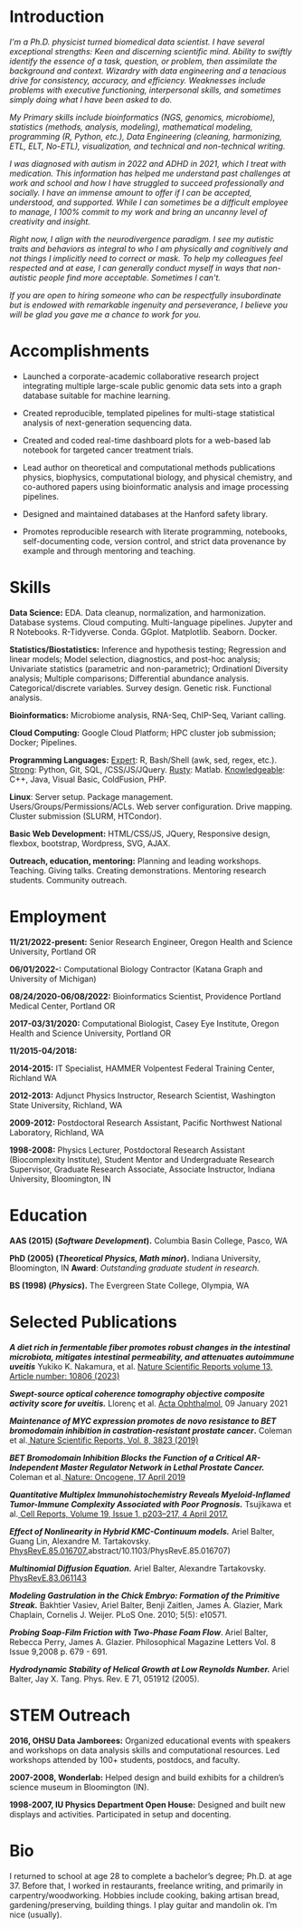 # Introduction

_I'm a Ph.D. physicist turned biomedical data scientist. I have several exceptional strengths: Keen and discerning scientific mind. Ability to swiftly identify the essence of a task, question, or problem, then assimilate the background and context. Wizardry with data engineering and a tenacious drive for consistency, accuracy, and efficiency. Weaknesses include problems with executive functioning, interpersonal skills, and sometimes simply doing what I have been asked to do._

_My Primary skills include bioinformatics (NGS, genomics, microbiome), statistics (methods, analysis, modeling), mathematical modeling, programming (R, Python, etc.), Data Engineering (cleaning, harmonizing, ETL, ELT, No-ETL), visualization, and technical and non-technical writing._

_I was diagnosed with autism in 2022 and ADHD in 2021, which I treat with medication. This information has helped me understand past challenges at work and school and how I have struggled to succeed professionally and socially. I have an immense amount to offer if I can be accepted, understood, and supported. While I can sometimes be a difficult employee to manage, I 100% commit to my work and bring an uncanny level of creativity and insight._

_Right now, I align with the neurodivergence paradigm. I see my autistic traits and behaviors as integral to who I am physically and cognitively and not things I implicitly need to correct or mask. To help my colleagues feel respected and at ease, I can generally conduct myself in ways that non-autistic people find more acceptable. Sometimes I can't._

_If you are open to hiring someone who can be respectfully insubordinate but is endowed with remarkable ingenuity and perseverance, I believe you will be glad you gave me a chance to work for you._

# Accomplishments
- Launched a corporate-academic collaborative research project integrating multiple large-scale public genomic 
  data sets into a graph database suitable for machine learning.
  
- Created reproducible, templated pipelines for multi-stage statistical analysis of next-generation sequencing data.

- Created and coded real-time dashboard plots for a web-based lab notebook for targeted cancer treatment trials.

- Lead author on theoretical and computational methods publications physics, biophysics, computational biology, and 
  physical chemistry, and co-authored papers using bioinformatic analysis and image processing pipelines.

- Designed and maintained databases at the Hanford safety library.

- Promotes reproducible research with literate programming, notebooks, self-documenting code, version control, and strict 
 data provenance by example and through mentoring and teaching.
 
 
# Skills
**Data Science:** EDA. Data cleanup, normalization, and harmonization. Database systems. Cloud computing. Multi-language pipelines. 
  Jupyter and R Notebooks. R-Tidyverse. Conda. GGplot. Matplotlib. Seaborn. Docker.

**Statistics/Biostatistics:** Inference and hypothesis testing; Regression and linear models; Model selection, diagnostics, 
  and post-hoc analysis; Univariate statistics (parametric and non-parametric); Ordinationl Diversity analysis; Multiple 
  comparisons; Differential abundance analysis. Categorical/discrete variables. Survey design. Genetic risk. Functional analysis.

**Bioinformatics:** Microbiome analysis, RNA-Seq, ChIP-Seq, Variant calling.

**Cloud Computing:** Google Cloud Platform; HPC cluster job submission; Docker; Pipelines.

**Programming Languages:** <span style="text-decoration:underline;">Expert</span>: R, Bash/Shell (awk, sed, regex, etc.). 
  <span style="text-decoration:underline;">Strong</span>: Python, Git, SQL, /CSS/JS/JQuery. <span style="text-decoration:underline;">
  Rusty</span>: Matlab. <span style="text-decoration:underline;">Knowledgeable</span>: C++, Java, Visual Basic, ColdFusion, PHP.

**Linux**: Server setup. Package management. Users/Groups/Permissions/ACLs. Web server configuration. Drive mapping. Cluster 
  submission (SLURM, HTCondor).

**Basic Web Development:** HTML/CSS/JS, JQuery, Responsive design, flexbox, bootstrap, Wordpress, SVG, AJAX.

**Outreach, education, mentoring:** Planning and leading workshops. Teaching. Giving talks. Creating demonstrations. Mentoring 
  research students. Community outreach.


# Employment
**11/21/2022-present:** Senior Research Engineer, Oregon Health and Science University, Portland OR  

**06/01/2022-:** Computational Biology Contractor (Katana Graph and University of Michigan)

**08/24/2020-06/08/2022:** Bioinformatics Scientist, Providence Portland Medical Center, Portland OR  

**2017-03/31/2020:** Computational Biologist, Casey Eye Institute, Oregon Health and Science University, Portland OR  

**11/2015-04/2018:**

**2014-2015:** IT Specialist, HAMMER Volpentest Federal Training Center, Richland WA  

**2012-2013:** Adjunct Physics Instructor, Research Scientist, Washington State University, Richland, WA  

**2009-2012:** Postdoctoral Research Assistant, Pacific Northwest National Laboratory, Richland, WA   

**1998-2008:** Physics Lecturer, Postdoctoral Research Assistant (Biocomplexity Institute), Student Mentor and Undergraduate Research Supervisor, Graduate Research Associate, Associate Instructor, Indiana University, Bloomington, IN


# Education
**AAS (2015) (_Software Development_).**  Columbia Basin College, Pasco, WA

**PhD (2005) (_Theoretical Physics, Math minor_).**  Indiana University, Bloomington, IN **Award**: _Outstanding graduate student in research._

**BS (1998) (_Physics_).**  The Evergreen State College, Olympia, WA  


# Selected Publications  
**_A diet rich in fermentable fiber promotes robust changes in the intestinal microbiota, mitigates intestinal permeability, and attenuates autoimmune uveitis_** Yukiko K. Nakamura, et al. [Nature Scientific Reports volume 13, Article number: 10806 (2023)](https://www.nature.com/articles/s41598-023-37062-8)

**_Swept-source optical coherence tomography objective composite activity score for uveitis._** Llorenç et al. [ Acta Ophthalmol](https://onlinelibrary.wiley.com/doi/10.1111/aos.14739), 09 January 2021

**_Maintenance of MYC expression promotes de novo resistance to BET bromodomain inhibition in castration-resistant prostate cancer_.** Coleman et al.[ Nature Scientific Reports, Vol. 8, 3823 (2019)](https://www.nature.com/articles/s41598-019-40518-5)

**_BET Bromodomain Inhibition Blocks the Function of a Critical AR-Independent Master Regulator Network in Lethal Prostate Cancer._** Coleman et al.[ Nature: Oncogene, 17 April 2019](https://www.nature.com/articles/s41388-019-0815-5)

**_Quantitative Multiplex Immunohistochemistry Reveals Myeloid-Inflamed Tumor-Immune Complexity Associated with Poor Prognosis._** Tsujikawa et al.[ Cell Reports, Volume 19, Issue 1, p203–217, 4 April 2017.](https://www.cell.com/cell-reports/abstract/S2211-1247%2817%2930383-2%3E)

**_Effect of Nonlinearity in Hybrid KMC-Continuum models._** Ariel Balter, Guang Lin, Alexandre M. Tartakovsky.[ PhysRevE.85.016707.](https://journals.aps.org/pre/)abstract/10.1103/PhysRevE.85.016707)

**_Multinomial Diffusion Equation._** Ariel Balter, Alexandre Tartakovsky.[ PhysRevE.83.061143](https://journals.aps.org/pre/abstract/10.1103/PhysRevE.83.061143)

**_Modeling Gastrulation in the Chick Embryo: Formation of the Primitive Streak._** Bakhtier Vasiev, Ariel Balter, Benji Zaitlen, James A. Glazier, Mark Chaplain, Cornelis J. Weijer. PLoS One. 2010; 5(5): e10571.

**_Probing Soap-Film Friction with Two-Phase Foam Flow_**. Ariel Balter, Rebecca Perry, James A. Glazier. Philosophical Magazine Letters Vol. 8 Issue 9,2008 p. 679 - 691.

**_Hydrodynamic Stability of Helical Growth at Low Reynolds Number._** Ariel Balter, Jay X. Tang. Phys. Rev. E 71, 051912 (2005).


# STEM Outreach

**2016, OHSU Data Jamborees:** Organized educational events with speakers and workshops on data analysis skills and computational resources. Led workshops attended by 100+ students, postdocs, and faculty.

**2007-2008, Wonderlab:** Helped design and build exhibits for a children’s science museum in Bloomington (IN).

**1998-2007, IU Physics Department Open House:** Designed and built new displays and activities. Participated in setup and docenting.


# Bio
I returned to school at age 28 to complete a bachelor’s degree; Ph.D. at age 37. Before that, I worked in restaurants, freelance writing, and primarily in carpentry/woodworking. Hobbies include cooking, baking artisan bread, gardening/preserving, building things. I play guitar and mandolin ok. I’m nice (usually).
